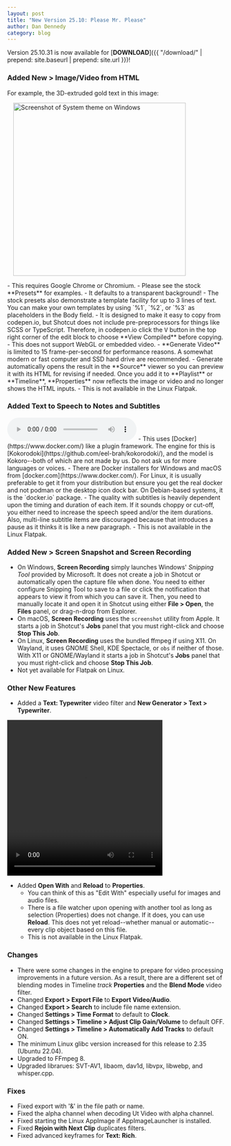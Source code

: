 ```yaml
---
layout: post
title: "New Version 25.10: Please Mr. Please"
author: Dan Dennedy
category: blog
---
```


Version 25.10.31 is now available for [**DOWNLOAD**]({{ "/download/" | prepend: site.baseurl | prepend: site.url }})!

### Added **New > Image/Video from HTML**
  For example, the 3D-extruded gold text in this image:
<div style="margin-left: 1em; margin-bottom: 1em">
<a data-rel="prettyPhoto" href="{{ "/assets/img/blog/Olivia-Newton-John.jpg" | prepend: site.baseurl | prepend: site.url }}">
<img src="{{ "/assets/img/blog/Olivia-Newton-John.jpg" | prepend: site.baseurl | prepend: site.url }}"
alt="Screenshot of System theme on Windows" width="400" height="400"></a>
</div>
  - This requires Google Chrome or Chromium.
  - Please see the stock **Presets** for examples.
  - It defaults to a transparent background!
  - The stock presets also demonstrate a template facility for up to 3 lines of text. You can make your own templates by using `%1`, `%2`, or `%3` as placeholders in the Body field.
  - It is designed to make it easy to copy from codepen.io, but Shotcut does not include pre-preprocessors for things like SCSS or TypeScript. Therefore, in codepen.io click the <kbd>V</kbd> button in the top right corner of the edit block to choose **View Compiled** before copying.
  - This does not support WebGL or embedded video.
  - **Generate Video** is limited to 15 frame-per-second for performance reasons. A somewhat modern or fast computer and SSD hard drive are recommended.
  - Generate automatically opens the result in the **Source** viewer so you can preview it with its HTML for revising if needed. Once you add it to **Playlist** or **Timeline**, **Properties** now reflects the image or video and no longer shows the HTML inputs.
  - This is not available in the Linux Flatpak.

### Added **Text to Speech** to **Notes** and **Subtitles**
<audio controls>
  <source src="{{ "/assets/af_heart.mp3" | prepend: site.baseurl | prepend: site.url }}" type="audio/mpeg">
  Your browser does not support the audio element.
</audio>
  - This uses [Docker](https://www.docker.com/) like a plugin framework. The engine for this is [Kokorodoki](https://github.com/eel-brah/kokorodoki/), and the model is Kokoro--both of which are not made by us. Do not ask us for more languages or voices.
  - There are Docker installers for Windows and macOS from [docker.com](https://www.docker.com/). For Linux, it is usually preferable to get it from your distribution but ensure you get the real docker and not podman or the desktop icon dock bar. On Debian-based systems, it is the `docker.io` package.
  - The quality with subtitles is heavily dependent upon the timing and duration of each item. If it sounds choppy or cut-off, you either need to increase the speech speed and/or the item durations. Also, multi-line subtitle items are discouraged because that introduces a pause as it thinks it is like a new paragraph.
  - This is not available in the Linux Flatpak.

### Added **New > Screen Snapshot** and **Screen Recording**
  - On Windows, **Screen Recording** simply launches Windows' *Snipping Tool* provided by Microsoft. It does not create a job in Shotcut or automatically open the capture file when done. You need to either configure Snipping Tool to save to a file or click the notification that appears to view it from which you can save it. Then, you need to manually locate it and open it in Shotcut using either **File > Open**, the **Files** panel, or drag-n-drop from Explorer.
  - On macOS, **Screen Recording** uses the `screenshot` utility from Apple. It starts a job in Shotcut's **Jobs** panel that you must right-click and choose **Stop This Job**.
  - On Linux, **Screen Recording** uses the bundled ffmpeg if using X11. On Wayland, it uses GNOME Shell, KDE Spectacle, or `obs` if neither of those. With X11 or GNOME/Wayland it starts a job in Shotcut's **Jobs** panel that you must right-click and choose **Stop This Job**.
  - Not yet available for Flatpak on Linux.

### Other New Features

- Added a **Text: Typewriter** video filter and **New Generator > Text > Typewriter**.
<video width="360" height="360" autoplay="autoplay" loop="loop">
  <source src="{{ "/assets/videos/typewriter.mp4" | prepend: site.baseurl | prepend: site.url }}" type="video/mp4">
</video>

- Added **Open With** and **Reload** to **Properties**.
  - You can think of this as "Edit With" especially useful for images and audio files.
  - There is a file watcher upon opening with another tool as long as selection (Properties) does not change. If it does, you can use **Reload**. This does not yet reload--whether manual or automatic--every clip object based on this file.
  - This is not available in the Linux Flatpak.

### Changes

- There were some changes in the engine to prepare for video processing improvements in a future version. As a result, there are a different set of blending modes in Timeline *track* **Properties** and the **Blend Mode** video filter.
- Changed **Export > Export File** to **Export Video/Audio**.
- Changed **Export > Search** to include file name extension.
- Changed **Settings > Time Format** to default to **Clock**.
- Changed **Settings > Timeline > Adjust Clip Gain/Volume** to default OFF.
- Changed **Settings > Timeline > Automatically Add Tracks** to default ON.
- The minimum Linux glibc version increased for this release to 2.35 (Ubuntu 22.04).
- Upgraded to FFmpeg 8.
- Upgraded librarues: SVT-AV1, libaom, dav1d, libvpx, libwebp, and whisper.cpp.

### Fixes

- Fixed export with '&' in the file path or name.
- Fixed the alpha channel when decoding Ut Video with alpha channel.
- Fixed starting the Linux AppImage if AppImageLauncher is installed.
- Fixed **Rejoin with Next Clip** duplicates filters.
- Fixed advanced keyframes for **Text: Rich**.
